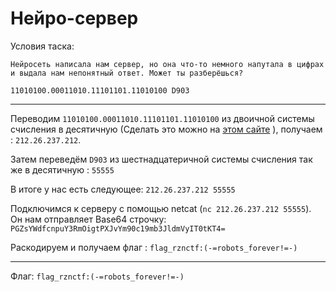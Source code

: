 # Нейро-сервер

Условия таска: 

``` 
Нейросеть написала нам сервер, но она что-то немного напутала в цифрах и выдала нам непонятный ответ. Может ты разберёшься?

11010100.00011010.11101101.11010100 D903
```
---

Переводим `11010100.00011010.11101101.11010100` из двоичной системы счисления в десятичную (Сделать это можно на [этом сайте](https://discordapp.com/developers/applications/) ), получаем : `212.26.237.212`.

Затем переведём `D903` из шестнадцатеричной системы счисления так же в десятичную : `55555`

В итоге у нас есть следующее: `212.26.237.212 55555`

Подключимся к серверу с помощью netcat (`nc 212.26.237.212 55555`). Он нам отправляет Base64 строчку:
`PGZsYWdfcnpuY3RmOigtPXJvYm90c19mb3JldmVyIT0tKT4=`

Раскодируем и получаем флаг : `flag_rznctf:(-=robots_forever!=-)`

---

Флаг: `flag_rznctf:(-=robots_forever!=-)`


